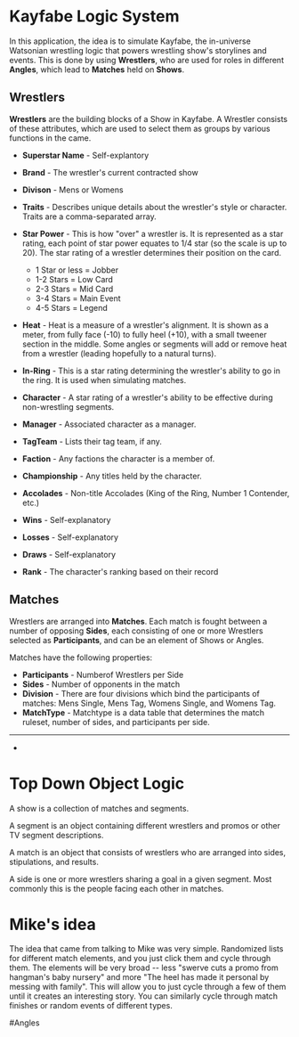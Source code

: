 # Kayfabe Logic System
In this application, the idea is to simulate Kayfabe, the in-universe Watsonian wrestling logic that powers wrestling show's storylines and events. This is done by using **Wrestlers**, who are used for roles in different **Angles**, which lead to **Matches** held on **Shows**. 

## Wrestlers
**Wrestlers** are the building blocks of a Show in Kayfabe. A Wrestler consists of these attributes, which are used to select them as groups by various functions in the came. 

* **Superstar Name** - Self-explantory

* **Brand** - The wrestler's current contracted show
* **Divison** - Mens or Womens
* **Traits** - Describes unique details about the wrestler's style or character. Traits are a comma-separated array.

* **Star Power** - This is how "over" a wrestler is. It is represented as a star rating, each point of star power equates to 1/4 star (so the scale is up to 20). The star rating of a wrestler determines their position on the card.
    * 1 Star or less = Jobber
    * 1-2 Stars = Low Card
    * 2-3 Stars = Mid Card
    * 3-4 Stars = Main Event
    * 4-5 Stars = Legend
* **Heat** - Heat is a measure of a wrestler's alignment. It is shown as a meter, from fully face (-10) to fully heel (+10), with a small tweener section in the middle. Some angles or segments will add or remove heat from a wrestler (leading hopefully to a natural turns).
* **In-Ring** - This is a star rating determining the wrestler's ability to go in the ring. It is used when simulating matches. 
* **Character** - A star rating of a wrestler's ability to be effective during non-wrestling segments. 

* **Manager** - Associated character as a manager.
* **TagTeam** - Lists their tag team, if any.
* **Faction** - Any factions the character is a member of.
* **Championship** - Any titles held by the character. 
* **Accolades** - Non-title Accolades (King of the Ring, Number 1 Contender, etc.)
* **Wins** - Self-explanatory
* **Losses** - Self-explanatory
* **Draws** - Self-explanatory
* **Rank** - The character's ranking based on their record

## Matches
Wrestlers are arranged into **Matches**. Each match is fought between a number of opposing **Sides**, each consisting of one or more Wrestlers selected as  **Participants**, and can be an element of Shows or Angles. 

Matches have the following properties:

* **Participants** - Numberof Wrestlers per Side
* **Sides** - Number of opponents in the match
* **Division** - There are four divisions which bind the participants of matches: Mens Single, Mens Tag, Womens Single, and Womens Tag. 
* **MatchType** - Matchtype is a data table that determines the match ruleset, number of sides, and participants per side. 
* **
* 


# Top Down Object Logic
A show is a collection of matches and segments.

A segment is an object containing different wrestlers and promos or other TV segment descriptions.

A match is an object that consists of wrestlers who are arranged into sides, stipulations, and results.

A side is one or more wrestlers sharing a goal in a given segment. Most commonly this is the people facing each other in matches.

# Mike's idea
The idea that came from talking to Mike was very simple. Randomized lists for different match elements, and you just click them and cycle through them. The elements will be very broad -- less "swerve cuts a promo from hangman's baby nursery" and more "The heel has made it personal by messing with family". This will allow you to just cycle through a few of them until it creates an interesting story. You can similarly cycle through match finishes or random events of different types. 

#Angles